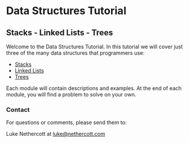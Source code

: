 # Data Structures Tutorial
## Stacks - Linked Lists - Trees

Welcome to the Data Structures Tutorial. In this tutorial we will cover just three of the many data structures that programmers use:

- [Stacks](1-stacks.md)
- [Linked Lists](2-linked-lists.md)
- [Trees](3-trees)

Each module will contain descriptions and examples. At the end of each module, you will find a problem to solve on your own.

### Contact
For questions or comments, please send them to:

Luke Nethercott at luke@nethercott.com
